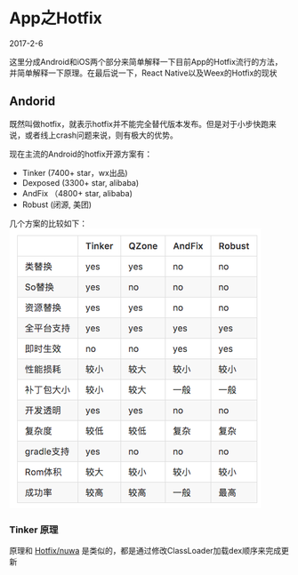# App之Hotfix

2017-2-6

这里分成Android和iOS两个部分来简单解释一下目前App的Hotfix流行的方法，并简单解释一下原理。在最后说一下，React Native以及Weex的Hotfix的现状

## Andorid

既然叫做hotfix，就表示hotfix并不能完全替代版本发布。但是对于小步快跑来说，或者线上crash问题来说，则有极大的优势。

现在主流的Android的hotfix开源方案有：

* Tinker (7400+ star，wx出品)
* Dexposed (3300+ star, alibaba)
* AndFix （4800+ star, alibaba)
* Robust (闭源, 美团)

几个方案的比较如下：  
![](images/android_hot_fix_compare_2.png)


### Tinker 原理

原理和 [Hotfix/nuwa](https://github.com/dodola/HotFix) 是类似的，都是通过修改ClassLoader加载dex顺序来完成更新
